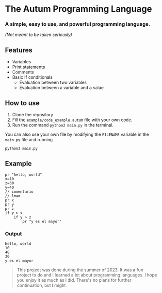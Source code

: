 # The Autum Programming Language
### A simple, easy to use, and powerful programming language.
_(Not meant to be taken seriously)_



## Features 
- Variables
- Print statements
- Comments 
- Basic If conditionals 
    - Evaluation between two variables 
    - Evaluation between a variable and a value

## How to use
1. Clone the repository
2. Fill the `example/code_example.autum` file with your own code.
3. Run the command `python3 main.py` in the terminal. 

You can also use your own file by modifying the `FILENAME` variable in the `main.py` file and running 

```python3 main.py```

## Example
```
pr "hello, world" 
x=10
z=30
y=40
// comentario
// lmao
pr x 
pr y 
pr z
if y > x
    if y > z
        pr "y es el mayor"

```

### Output
```
hello, world
10
40
30
y es el mayor
```

> This project was done during the summer of 2023. It was a fun project to do and I learned a lot about programming languages. I hope you enjoy it as much as I did.
> There's no plans for further continuation, but I might. 
